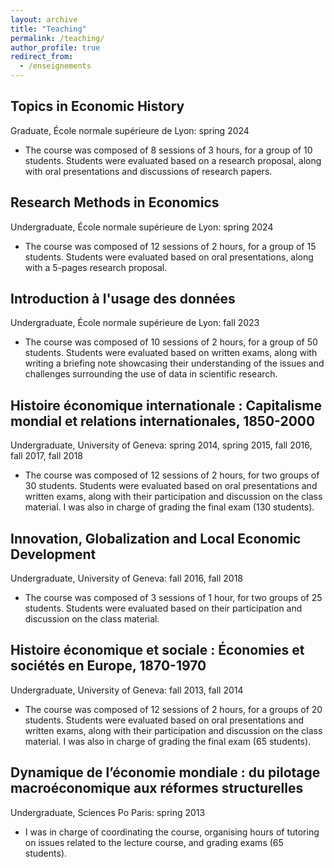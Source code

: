 ```yaml
---
layout: archive
title: "Teaching"
permalink: /teaching/
author_profile: true
redirect_from:
  - /enseignements
---
```


## Topics in Economic History
Graduate, École normale supérieure de Lyon: spring 2024  

* The course was composed of 8 sessions of 3 hours, for a group of 10 students. Students were evaluated based on a research proposal, along with oral presentations and discussions of research papers.

## Research Methods in Economics
Undergraduate, École normale supérieure de Lyon: spring 2024  

* The course was composed of 12 sessions of 2 hours, for a group of 15 students. Students were evaluated based on oral presentations, along with a 5-pages research proposal.

## Introduction à l'usage des données 
Undergraduate, École normale supérieure de Lyon: fall 2023  

* The course was composed of 10 sessions of 2 hours, for a group of 50 students. Students were evaluated based on written exams, along with writing a briefing note showcasing their understanding of the issues and challenges surrounding the use of data in scientific research.

## Histoire économique internationale : Capitalisme mondial et relations internationales, 1850-2000 
Undergraduate, University of Geneva: spring 2014, spring 2015, fall 2016, fall 2017, fall 2018  

* The course was composed of 12 sessions of 2 hours, for two groups of 30 students. Students were evaluated based on oral presentations and written exams, along with their participation and discussion on the class material. I was also in charge of grading the final exam (130 students).  

## Innovation, Globalization and Local Economic Development 
Undergraduate, University of Geneva: fall 2016, fall 2018  

* The course was composed of 3 sessions of 1 hour, for two groups of 25 students. Students were evaluated based on their participation and discussion on the class material.  

## Histoire économique et sociale : Économies et sociétés en Europe, 1870-1970  
Undergraduate, University of Geneva: fall 2013, fall 2014  

* The course was composed of 12 sessions of 2 hours, for a groups of 20 students. Students were evaluated based on oral presentations and written exams, along with their participation and discussion on the class material. I was also in charge of grading the final exam (65 students).  

## Dynamique de l’économie mondiale : du pilotage macroéconomique aux réformes structurelles  
Undergraduate, Sciences Po Paris: spring 2013  

* I was in charge of coordinating the course, organising hours of tutoring on issues related to the lecture course, and grading exams (65 students).  

